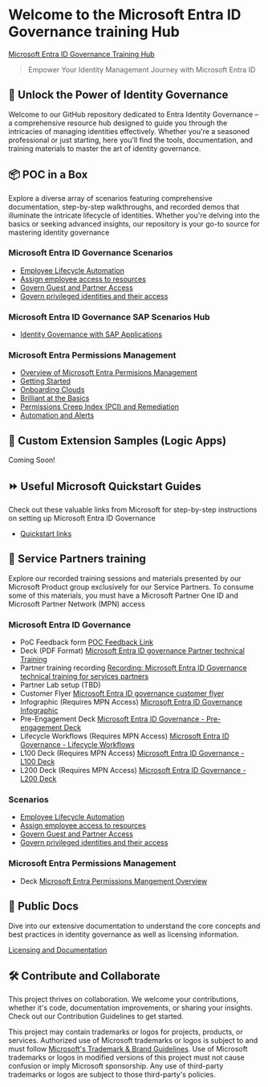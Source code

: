 # Welcome to the Microsoft Entra ID Governance training Hub

[Microsoft Entra ID Governance Training Hub](https://aka.ms/EntraIDGovernanceTraining)

> Empower Your Identity Management Journey with Microsoft Entra ID

## 🔐 Unlock the Power of Identity Governance

Welcome to our GitHub repository dedicated to Entra Identity Governance – a comprehensive resource hub designed to guide you through the intricacies of managing identities effectively. Whether you're a seasoned professional or just starting, here you'll find the tools, documentation, and training materials to master the art of identity governance.

## 📦 POC in a Box

Explore a diverse array of scenarios featuring comprehensive documentation, step-by-step walkthroughs, and recorded demos that illuminate the intricate lifecycle of identities. Whether you're delving into the basics or seeking advanced insights, our repository is your go-to source for mastering identity governance

### Microsoft Entra ID Governance Scenarios

- [Employee Lifecycle Automation](./IGAPOC/01-Employee_Lifecycle_Automation/EmployeeLifecycle.md)
- [Assign employee access to resources](./IGAPOC/02-Assign_employee_access_to_resources/AssignEmployeeAccess.md)
- [Govern Guest and Partner Access](./IGAPOC/03-Govern_Guest_and_Partner_Access/GovernGuestsPartnerAccess.md)
- [Govern privileged identities and their access](./IGAPOC/04-Govern_Privileged_Identities/GovernprivilegedIdentities.md)

### Microsoft Entra ID Governance SAP Scenarios Hub

- [Identity Governance with SAP Applications](./SAPScenarios/readme.md)

### Microsoft Entra Permissions Management

- [Overview of Microsoft Entra Permisions Management](./EPMPOC/00-MEPM_PoC_Overview/Overview.md)
- [Getting Started](./EPMPOC/01-MEPM_PoC_Getting_Started/Getting_Started.md)
- [Onboarding Clouds](./EPMPOC/02-MEPM_PoC_Onboarding_Clouds/Onboarding_Clouds.md)
- [Brilliant at the Basics](./EPMPOC/03-MEPM_PoC_Brilliant_at_the_Basics/Brilliant_at_the_Basics.md)
- [Permissions Creep Index (PCI) and Remediation](./EPMPOC/04-MEPM_PCI_and_Remediation/PCI_and_Remediation.md)
- [Automation and Alerts](./EPMPOC/05-MEPM_Automation_and_Alerts/Automation_and_Alerts.md)

## 🤖 Custom Extension Samples (Logic Apps)

Coming Soon!

## ⏩ Useful Microsoft Quickstart Guides

Check out these valuable links from Microsoft for step-by-step instructions on setting up Microsoft Entra ID Governance

- [Quickstart links](./Quickstart/Readme.md)

## 🤝 Service Partners training

Explore our recorded training sessions and materials presented by our Microsoft Product group exclusively for our Service Partners. To consume some of this materials, you must have a Microsoft Partner One ID and Microsoft Partner Network (MPN) access

### Microsoft Entra ID Governance

- PoC Feedback form [POC Feedback Link](https://aka.ms/IGAPOCSurvey)
- Deck (PDF Format)  [Microsoft Entra ID governance Partner technical Training](./Partners/MEIG_Technical_Training_for_Partners_Deck_June_2024.pdf)
- Partner training recording [Recording: Microsoft Entra ID Governance technical training for services partners](https://youtu.be/Oab6Bcl7hKo?si=mnDBgVLCPblnoHTo)
- Partner Lab setup (TBD)
- Customer Flyer [Microsoft Entra ID governance customer flyer](./Partners/00-MEIG_Customer_Email_template_Flyer.pptx)
- Infographic (Requires MPN Access) [Microsoft Entra ID Governance Infographic](https://microsoft.seismic.com/Link/Content/DCRMc68PfX4MdGfGgF8m8qFJd7pj)
- Pre-Engagement Deck [Microsoft Entra ID Governance - Pre-engagement Deck](./Partners/MEIG_POC_Pre-engagement.pptx)
- Lifecycle Workflows (Requires MPN Access) [Microsoft Entra ID Governance - Lifecycle Workflows](https://microsoft.seismic.com/Link/Content/DCDJ9qhjHRBJj8mFbFbV77qC4WT3)
- L100 Deck (Requires MPN Access) [Microsoft Entra ID Governance - L100 Deck](https://microsoft.seismic.com/Link/Content/DChcDCTCVb9hHGQCPcqT8XHGfQDB)
- L200 Deck (Requires MPN Access) [Microsoft Entra ID Governance - L200 Deck](https://microsoft.seismic.com/Link/Content/DCfV7RDJDgbWG8hQPqqcCD9DqFMd)

### Scenarios

- [Employee Lifecycle Automation](./IGAPOC/01-Employee_Lifecycle_Automation/EmployeeLifecycle.md)
- [Assign employee access to resources](./IGAPOC/02-Assign_employee_access_to_resources/AssignEmployeeAccess.md)
- [Govern Guest and Partner Access](./IGAPOC/03-Govern_Guest_and_Partner_Access/GovernGuestsPartnerAccess.md)
- [Govern privileged identities and their access](./IGAPOC/04-Govern_Privileged_Identities/GovernprivilegedIdentities.md)

### Microsoft Entra Permissions Management

- Deck [Microsoft Entra Permissions Mangement Overview](./EPMPOC/01-MEPM_PoC_Getting_Started/01-MEPM_PoC_Getting_Started.pptx)

## 📄 Public Docs

Dive into our extensive documentation to understand the core concepts and best practices in identity governance as well as licensing information.

[Licensing and Documentation](./DOCS/docs.md)

## 🛠️ Contribute and Collaborate

This project thrives on collaboration. We welcome your contributions, whether it's code, documentation improvements, or sharing your insights. Check out our Contribution Guidelines to get started.

This project may contain trademarks or logos for projects, products, or services. Authorized use of Microsoft
trademarks or logos is subject to and must follow
[Microsoft's Trademark & Brand Guidelines](https://www.microsoft.com/en-us/legal/intellectualproperty/trademarks/usage/general).
Use of Microsoft trademarks or logos in modified versions of this project must not cause confusion or imply Microsoft sponsorship.
Any use of third-party trademarks or logos are subject to those third-party's policies.
